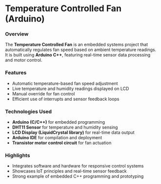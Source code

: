 # Temperature Controlled Fan (Arduino)

### Overview
The **Temperature Controlled Fan** is an embedded systems project that automatically regulates fan speed based on ambient temperature readings. It is built using **Arduino C++**, featuring real-time sensor data processing and motor control.

### Features
- Automatic temperature-based fan speed adjustment  
- Live temperature and humidity readings displayed on LCD  
- Manual override for fan control  
- Efficient use of interrupts and sensor feedback loops  

### Technologies Used
- **Arduino (C/C++)** for embedded programming  
- **DHT11 Sensor** for temperature and humidity sensing  
- **LCD Display (LiquidCrystal library)** for real-time data output  
- **Arduino IDE** for compilation and deployment  
- **Transistor motor control circuit** for fan actuation  

### Highlights
- Integrates software and hardware for responsive control systems  
- Showcases IoT principles and real-time sensor feedback  
- Strong example of embedded C++ programming and prototyping  

